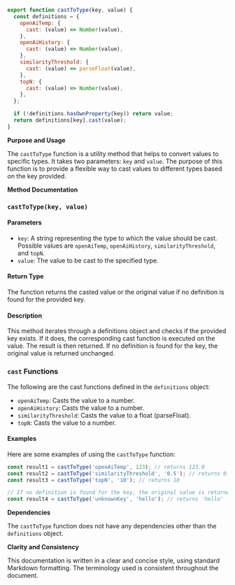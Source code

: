 ```javascript
export function castToType(key, value) {
  const definitions = {
    openAiTemp: {
      cast: (value) => Number(value),
    },
    openAiHistory: {
      cast: (value) => Number(value),
    },
    similarityThreshold: {
      cast: (value) => parseFloat(value),
    },
    topN: {
      cast: (value) => Number(value),
    },
  };

  if (!definitions.hasOwnProperty(key)) return value;
  return definitions[key].cast(value);
}

```
**Purpose and Usage**

The `castToType` function is a utility method that helps to convert values to specific types. It takes two parameters: `key` and `value`. The purpose of this function is to provide a flexible way to cast values to different types based on the key provided.

**Method Documentation**

### `castToType(key, value)`

#### Parameters

* `key`: A string representing the type to which the value should be cast. Possible values are `openAiTemp`, `openAiHistory`, `similarityThreshold`, and `topN`.
* `value`: The value to be cast to the specified type.

#### Return Type

The function returns the casted value or the original value if no definition is found for the provided key.

#### Description

This method iterates through a definitions object and checks if the provided key exists. If it does, the corresponding cast function is executed on the value. The result is then returned. If no definition is found for the key, the original value is returned unchanged.

### `cast` Functions

The following are the cast functions defined in the `definitions` object:

* `openAiTemp`: Casts the value to a number.
* `openAiHistory`: Casts the value to a number.
* `similarityThreshold`: Casts the value to a float (parseFloat).
* `topN`: Casts the value to a number.

#### Examples

Here are some examples of using the `castToType` function:
```javascript
const result1 = castToType('openAiTemp', 123); // returns 123.0
const result2 = castToType('similarityThreshold', '0.5'); // returns 0.5
const result3 = castToType('topN', '10'); // returns 10

// If no definition is found for the key, the original value is returned unchanged
const result4 = castToType('unknownKey', 'hello'); // returns 'hello'
```

**Dependencies**

The `castToType` function does not have any dependencies other than the `definitions` object.

**Clarity and Consistency**

This documentation is written in a clear and concise style, using standard Markdown formatting. The terminology used is consistent throughout the document.